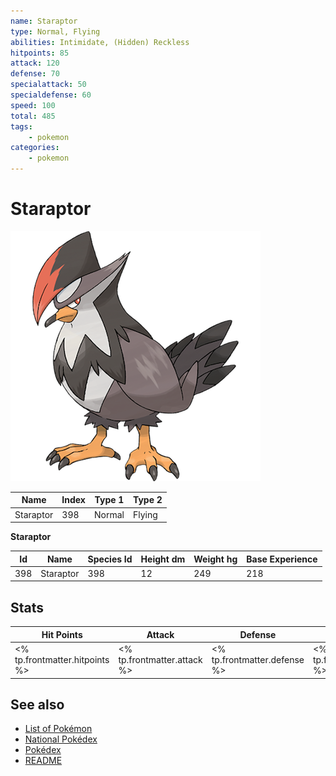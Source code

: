 ```yaml
---
name: Staraptor
type: Normal, Flying
abilities: Intimidate, (Hidden) Reckless
hitpoints: 85
attack: 120
defense: 70
specialattack: 50
specialdefense: 60
speed: 100
total: 485
tags:
    - pokemon
categories:
    - pokemon
---
```


# Staraptor


![Staraptor](images/398.png)

| **Name** | **Index** | **Type 1** | **Type 2** |
|----|----|----|----|
| Staraptor | 398 | Normal | Flying  |

**Staraptor** 




| **Id** | **Name** | **Species Id** | **Height dm** | **Weight hg** | **Base Experience** |
|--------|----------|----------------|------------|------------|---------------------|
| 398 | Staraptor | 398 | 12 | 249 | 218 |



## Stats

| **Hit Points** | **Attack** | **Defense** | **Special Attack** | **Special Defense** | **Speed** | **Total** |
|----------------|------------|-------------|--------------------|---------------------|-----------|-----------|
| <% tp.frontmatter.hitpoints %> | <% tp.frontmatter.attack %> | <% tp.frontmatter.defense %> | <% tp.frontmatter.specialattack %> | <% tp.frontmatter.specialdefense %> | <% tp.frontmatter.speed %> | <% tp.frontmatter.total %> |

## See also

- [List of Pokémon](../pokemon.md)
- [National Pokédex](../national_pokedex.md)
- [Pokédex](../pokedex.md)
- [README](../README.md)
